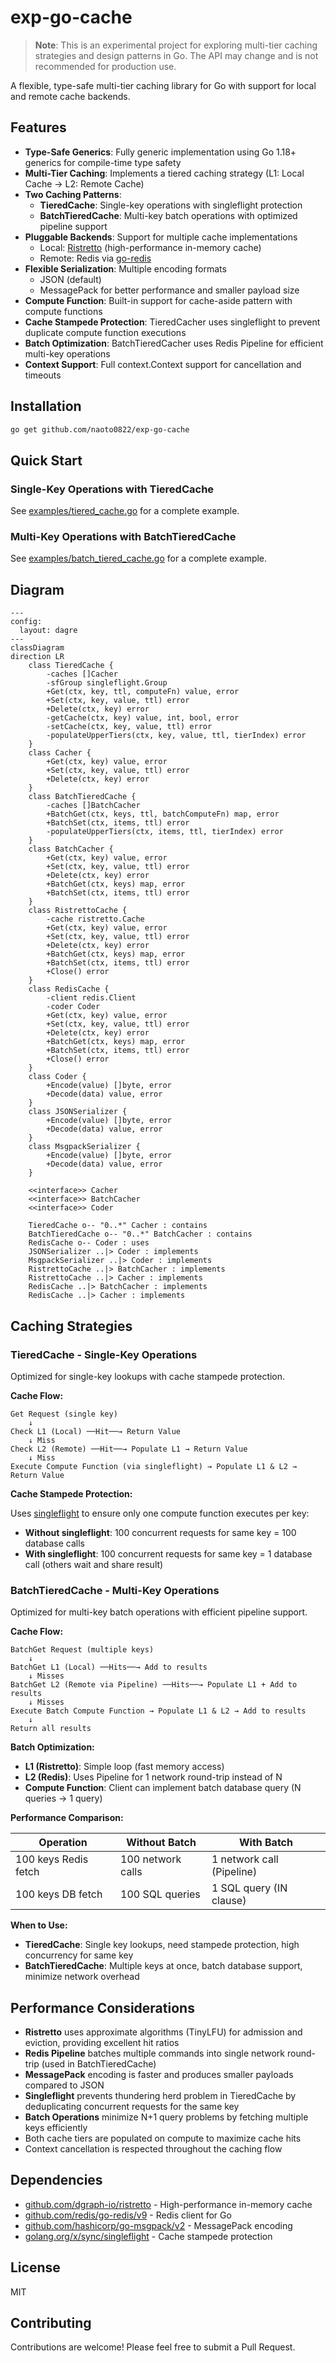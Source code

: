 # exp-go-cache

> **Note**: This is an experimental project for exploring multi-tier caching strategies and design patterns in Go. The API may change and is not recommended for production use.

A flexible, type-safe multi-tier caching library for Go with support for local and remote cache backends.

## Features

- **Type-Safe Generics**: Fully generic implementation using Go 1.18+ generics for compile-time type safety
- **Multi-Tier Caching**: Implements a tiered caching strategy (L1: Local Cache → L2: Remote Cache)
- **Two Caching Patterns**:
  - **TieredCache**: Single-key operations with singleflight protection
  - **BatchTieredCache**: Multi-key batch operations with optimized pipeline support
- **Pluggable Backends**: Support for multiple cache implementations
  - Local: [Ristretto](https://github.com/dgraph-io/ristretto) (high-performance in-memory cache)
  - Remote: Redis via [go-redis](https://github.com/redis/go-redis)
- **Flexible Serialization**: Multiple encoding formats
  - JSON (default)
  - MessagePack for better performance and smaller payload size
- **Compute Function**: Built-in support for cache-aside pattern with compute functions
- **Cache Stampede Protection**: TieredCacher uses singleflight to prevent duplicate compute function executions
- **Batch Optimization**: BatchTieredCacher uses Redis Pipeline for efficient multi-key operations
- **Context Support**: Full context.Context support for cancellation and timeouts

## Installation

```bash
go get github.com/naoto0822/exp-go-cache
```

## Quick Start

### Single-Key Operations with TieredCache

See [examples/tiered_cache.go](examples/tiered_cache.go) for a complete example.

### Multi-Key Operations with BatchTieredCache

See [examples/batch_tiered_cache.go](examples/batch_tiered_cache.go) for a complete example.

## Diagram

```mermaid
---
config:
  layout: dagre
---
classDiagram
direction LR
    class TieredCache {
	    -caches []Cacher
	    -sfGroup singleflight.Group
	    +Get(ctx, key, ttl, computeFn) value, error
	    +Set(ctx, key, value, ttl) error
	    +Delete(ctx, key) error
	    -getCache(ctx, key) value, int, bool, error
	    -setCache(ctx, key, value, ttl) error
	    -populateUpperTiers(ctx, key, value, ttl, tierIndex) error
    }
    class Cacher {
        +Get(ctx, key) value, error
        +Set(ctx, key, value, ttl) error
        +Delete(ctx, key) error
    }
    class BatchTieredCache {
	    -caches []BatchCacher
	    +BatchGet(ctx, keys, ttl, batchComputeFn) map, error
	    +BatchSet(ctx, items, ttl) error
	    -populateUpperTiers(ctx, items, ttl, tierIndex) error
    }
    class BatchCacher {
	    +Get(ctx, key) value, error
	    +Set(ctx, key, value, ttl) error
	    +Delete(ctx, key) error
	    +BatchGet(ctx, keys) map, error
	    +BatchSet(ctx, items, ttl) error
    }
    class RistrettoCache {
	    -cache ristretto.Cache
	    +Get(ctx, key) value, error
	    +Set(ctx, key, value, ttl) error
	    +Delete(ctx, key) error
	    +BatchGet(ctx, keys) map, error
	    +BatchSet(ctx, items, ttl) error
	    +Close() error
    }
    class RedisCache {
	    -client redis.Client
	    -coder Coder
	    +Get(ctx, key) value, error
	    +Set(ctx, key, value, ttl) error
	    +Delete(ctx, key) error
	    +BatchGet(ctx, keys) map, error
	    +BatchSet(ctx, items, ttl) error
	    +Close() error
    }
    class Coder {
	    +Encode(value) []byte, error
	    +Decode(data) value, error
    }
    class JSONSerializer {
	    +Encode(value) []byte, error
	    +Decode(data) value, error
    }
    class MsgpackSerializer {
	    +Encode(value) []byte, error
	    +Decode(data) value, error
    }

	<<interface>> Cacher
	<<interface>> BatchCacher
	<<interface>> Coder

    TieredCache o-- "0..*" Cacher : contains
    BatchTieredCache o-- "0..*" BatchCacher : contains
    RedisCache o-- Coder : uses
    JSONSerializer ..|> Coder : implements
    MsgpackSerializer ..|> Coder : implements
    RistrettoCache ..|> BatchCacher : implements
    RistrettoCache ..|> Cacher : implements
    RedisCache ..|> BatchCacher : implements
    RedisCache ..|> Cacher : implements

```

## Caching Strategies

### TieredCache - Single-Key Operations

Optimized for single-key lookups with cache stampede protection.

**Cache Flow:**
```
Get Request (single key)
    ↓
Check L1 (Local) ──Hit──→ Return Value
    ↓ Miss
Check L2 (Remote) ──Hit──→ Populate L1 → Return Value
    ↓ Miss
Execute Compute Function (via singleflight) → Populate L1 & L2 → Return Value
```

**Cache Stampede Protection:**

Uses [singleflight](https://pkg.go.dev/golang.org/x/sync/singleflight) to ensure only one compute function executes per key:

- **Without singleflight**: 100 concurrent requests for same key = 100 database calls
- **With singleflight**: 100 concurrent requests for same key = 1 database call (others wait and share result)

### BatchTieredCache - Multi-Key Operations

Optimized for multi-key batch operations with efficient pipeline support.

**Cache Flow:**
```
BatchGet Request (multiple keys)
    ↓
BatchGet L1 (Local) ──Hits──→ Add to results
    ↓ Misses
BatchGet L2 (Remote via Pipeline) ──Hits──→ Populate L1 + Add to results
    ↓ Misses
Execute Batch Compute Function → Populate L1 & L2 → Add to results
    ↓
Return all results
```

**Batch Optimization:**

- **L1 (Ristretto)**: Simple loop (fast memory access)
- **L2 (Redis)**: Uses Pipeline for 1 network round-trip instead of N
- **Compute Function**: Client can implement batch database query (N queries → 1 query)

**Performance Comparison:**

| Operation | Without Batch | With Batch |
|-----------|--------------|------------|
| 100 keys Redis fetch | 100 network calls | 1 network call (Pipeline) |
| 100 keys DB fetch | 100 SQL queries | 1 SQL query (IN clause) |

**When to Use:**

- **TieredCache**: Single key lookups, need stampede protection, high concurrency for same key
- **BatchTieredCache**: Multiple keys at once, batch database support, minimize network overhead

## Performance Considerations

- **Ristretto** uses approximate algorithms (TinyLFU) for admission and eviction, providing excellent hit ratios
- **Redis Pipeline** batches multiple commands into single network round-trip (used in BatchTieredCache)
- **MessagePack** encoding is faster and produces smaller payloads compared to JSON
- **Singleflight** prevents thundering herd problem in TieredCache by deduplicating concurrent requests for the same key
- **Batch Operations** minimize N+1 query problems by fetching multiple keys efficiently
- Both cache tiers are populated on compute to maximize cache hits
- Context cancellation is respected throughout the caching flow

## Dependencies

- [github.com/dgraph-io/ristretto](https://github.com/dgraph-io/ristretto) - High-performance in-memory cache
- [github.com/redis/go-redis/v9](https://github.com/redis/go-redis) - Redis client for Go
- [github.com/hashicorp/go-msgpack/v2](https://github.com/hashicorp/go-msgpack) - MessagePack encoding
- [golang.org/x/sync/singleflight](https://pkg.go.dev/golang.org/x/sync/singleflight) - Cache stampede protection

## License

MIT

## Contributing

Contributions are welcome! Please feel free to submit a Pull Request.
